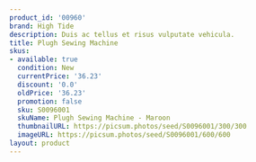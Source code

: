```yaml
---
product_id: '00960'
brand: High Tide
description: Duis ac tellus et risus vulputate vehicula.
title: Plugh Sewing Machine
skus:
- available: true
  condition: New
  currentPrice: '36.23'
  discount: '0.0'
  oldPrice: '36.23'
  promotion: false
  sku: S0096001
  skuName: Plugh Sewing Machine - Maroon
  thumbnailURL: https://picsum.photos/seed/S0096001/300/300
  imageURL: https://picsum.photos/seed/S0096001/600/600
layout: product
---
```


